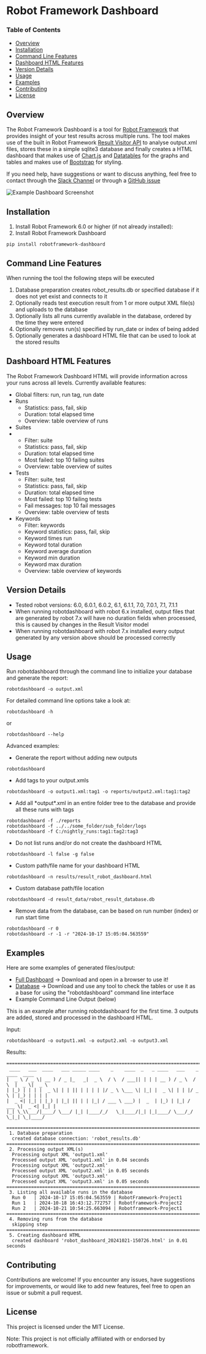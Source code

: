 # Robot Framework Dashboard

### Table of Contents
- [Overview](#Overview)
- [Installation](#Installation)
- [Command Line Features](#Command-Line-Features)
- [Dashboard HTML Features](#Dashboard-HTML-Features)
- [Version Details](#Version-Details)
- [Usage](#Usage)
- [Examples](#Examples)
- [Contributing](#Contributing)
- [License](#License)

<a name="Overview"></a>
## Overview

The Robot Framework Dashboard is a tool for [Robot Framework](https://robotframework.org/) that provides insight of your test results across multiple runs. The tool makes use of the built in Robot Framework [Result Visitor API](https://robot-framework.readthedocs.io/en/stable/_modules/robot/result/visitor.html) to analyse output.xml files, stores these in a simple sqlite3 database and finally creates a HTML dashboard that makes use of [Chart.js](https://www.chartjs.org/docs/latest/) and [Datatables](https://datatables.net/) for the graphs and tables and makes use of [Bootstrap](https://getbootstrap.com/) for styling.

If you need help, have suggestions or want to discuss anything, feel free to contact through the [Slack Channel](https://robotframework.slack.com/archives/C07SPR6N9AB) or through a [GitHub issue](https://github.com/timdegroot1996/robotframework-dashboard/issues)

![Example Dashboard Screenshot](./img/dashboard.png)

<a name="Installation"></a>
## Installation

1. Install Robot Framework 6.0 or higher (if not already installed):
2. Install Robot Framework Dashboard

```
pip install robotframework-dashboard
```
<a name="Command-Line-Features"></a>
## Command Line Features

When running the tool the following steps will be executed

1. Database preparation creates robot_results.db or specified database if it does not yet exist and connects to it
2. Optionally reads test execution result from 1 or more output XML file(s) and uploads to the database
3. Optionally lists all runs currently available in the database, ordered by the time they were entered
4. Optionally removes run(s) specified by run_date or index of being added
5. Optionally generates a dashboard HTML file that can be used to look at the stored results

<a name="Dashboard-HTML-Features"></a>
## Dashboard HTML Features

The Robot Framework Dashboard HTML will provide information across your runs across all levels.
Currently available features:

- Global filters: run, run tag, run date
- Runs
  - Statistics: pass, fail, skip
  - Duration: total elapsed time
  - Overview: table overview of runs
- Suites
- - Filter: suite
  - Statistics: pass, fail, skip
  - Duration: total elapsed time
  - Most failed: top 10 failing suites
  - Overview: table overview of suites
- Tests
  - Filter: suite, test
  - Statistics: pass, fail, skip
  - Duration: total elapsed time
  - Most failed: top 10 failing tests
  - Fail messages: top 10 fail messages
  - Overview: table overview of tests
- Keywords
  - Filter: keywords
  - Keyword statistics: pass, fail, skip
  - Keyword times run
  - Keyword total duration
  - Keyword average duration
  - Keyword min duration
  - Keyword max duration
  - Overview: table overview of keywords

<a name="Version-Details"></a>
## Version Details
  - Tested robot versions: 6.0, 6.0.1, 6.0.2, 6.1, 6.1.1, 7.0, 7.0.1, 7.1, 7.1.1
  - When running robotdashboard with robot 6.x installed, output files that are generated by robot 7.x will have no duration fields when processed, this is caused by changes in the Result Visitor model
  - When running robotdashboard with robot 7.x installed every output generated by any version above should be processed correctly

<a name="Usage"></a>
## Usage

Run robotdashboard through the command line to initialize your database and generate the report:
```
robotdashboard -o output.xml
```
For detailed command line options take a look at:
```
robotdashboard -h
```
or
```
robotdashboard --help
```
Advanced examples:
- Generate the report without adding new outputs
```
robotdashboard
```
- Add tags to your output.xmls
```
robotdashboard -o output1.xml:tag1 -o reports/output2.xml:tag1:tag2
```
- Add all \*output\*.xml in an entire folder tree to the database and provide all these runs with tags
```
robotdashboard -f ./reports
robotdashboard -f ../../some_folder/sub_folder/logs
robotdashboard -f C:/nightly_runs:tag1:tag2:tag3
```
- Do not list runs and/or do not create the dashboard HTML
```
robotdashboard -l false -g false
```
- Custom path/file name for your dashboard HTML
```
robotdashboard -n results/result_robot_dashboard.html
```
- Custom database path/file location
```
robotdashboard -d result_data/robot_result_database.db
```
- Remove data from the database, can be based on run number (index) or run start time
```
robotdashboard -r 0
robotdashboard -r -1 -r "2024-10-17 15:05:04.563559"
```

<a name="Examples"></a>
## Examples
Here are some examples of generated files/output:
- [Full Dashboard](./example/robot_dashboard.html) -> Download and open in a browser to use it!
- [Database](./example/robot_results.db) -> Download and use any tool to check the tables or use it as a base for using the "robotdashboard" command line interface
- Example Command Line Output (below)
  
This is an example after running robotdashboard for the first time. 3 outputs are added, stored and processed in the dashboard HTML.

Input:
```
robotdashboard -o output1.xml -o output2.xml -o output3.xml
```
Results:
```
======================================================================================
 ____   ___  ____   ___ _____ ____    _    ____  _   _ ____   ___    _    ____  ____  
|  _ \ / _ \| __ ) / _ |_   _|  _ \  / \  / ___|| | | | __ ) / _ \  / \  |  _ \|  _ \
| |_) | | | |  _ \| | | || | | | | |/ _ \ \___ \| |_| |  _ \| | | |/ _ \ | |_) | | | |
|  _ <| |_| | |_) | |_| || | | |_| / ___ \ ___) |  _  | |_) | |_| / ___ \|  _ <| |_| |
|_| \_\\___/|____/ \___/ |_| |____/_/   \_|____/|_| |_|____/ \___/_/   \_|_| \_|____/

======================================================================================
 1. Database preparation
  created database connection: 'robot_results.db'
======================================================================================
 2. Processing output XML(s)
  Processing output XML 'output1.xml'
  Processed output XML 'output1.xml' in 0.04 seconds
  Processing output XML 'output2.xml'
  Processed output XML 'output2.xml' in 0.05 seconds
  Processing output XML 'output3.xml'
  Processed output XML 'output3.xml' in 0.05 seconds
======================================================================================
 3. Listing all available runs in the database
  Run 0   | 2024-10-17 15:05:04.563559 | RobotFramework-Project1
  Run 1   | 2024-10-18 16:43:12.772757 | Robotframework-Project2
  Run 2   | 2024-10-21 10:54:25.663094 | Robotframework-Project1
======================================================================================
 4. Removing runs from the database
  skipping step
======================================================================================
 5. Creating dashboard HTML
  created dashboard 'robot_dashboard_20241021-150726.html' in 0.01 seconds
```
<a name="Contributing"></a>
## Contributing
Contributions are welcome! If you encounter any issues, have suggestions for improvements, or would like to add new features, feel free to open an issue or submit a pull request.

<a name="License"></a>
## License
This project is licensed under the MIT License.

Note: This project is not officially affiliated with or endorsed by robotframework.

